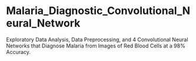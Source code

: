 # Malaria_Diagnostic_Convolutional_Neural_Network
Exploratory Data Analysis, Data Preprocessing, and 4 Convolutional Neural Networks that Diagnose Malaria from Images of Red Blood Cells at a 98% Accuracy.
